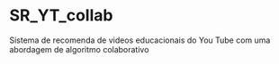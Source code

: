 # SR_YT_collab
Sistema de recomenda de videos educacionais do You Tube com uma abordagem de algoritmo colaborativo
